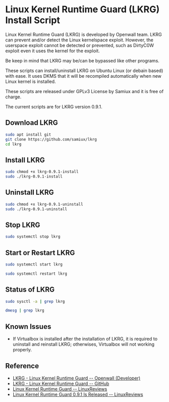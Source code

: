# Linux Kernel Runtime Guard (LKRG) Install Script

Linux Kernel Runtime Guard (LKRG) is developed by Openwall team.  LKRG can prevent and/or detect the Linux kernelspace exploit.  However, the userspace exploit cannot be detected or prevented, such as DirtyC0W exploit even it uses the kernel for the exploit.

Be keep in mind that LKRG may be/can be bypassed like other programs.

These scripts can install/uninstall LKRG on Ubuntu Linux (or debain based) with ease.  It uses DKMS that it will be recompiled automatically when new Linux kernel is installed.

These scripts are released under GPLv3 License by Samiux and it is free of charge.

The current scripts are for LKRG version 0.9.1.

## Download LKRG

```bash
sudo apt install git
git clone https://github.com/samiux/lkrg
cd lkrg
```

## Install LKRG

```bash
sudo chmod +x lkrg-0.9.1-install
sudo ./lkrg-0.9.1-install
```

## Uninstall LKRG

```bash
sudo chmod +x lkrg-0.9.1-uninstall
sudo ./lkrg-0.9.1-uninstall
```

## Stop LKRG

```bash
sudo systemctl stop lkrg
```

## Start or Restart LKRG

```bash
sudo systemctl start lkrg

sudo systemctl restart lkrg
```

## Status of LKRG

```bash
sudo sysctl -a | grep lkrg

dmesg | grep lkrg
```

## Known Issues

- If Virtualbox is installed after the installation of LKRG, it is required to uninstall and reinstall LKRG; otherwises, Virtualbox will not working properly.  

## Reference 

- [LKRG - Linux Kernel Runtime Guard -- Openwall (Developer)](https://www.openwall.com/lkrg/)  
- [LKRG - Linux Kernel Runtime Guard -- GitHub](https://github.com/openwall/lkrg)  
- [Linux Kernel Runtime Guard -- LinuxReviews](https://linuxreviews.org/Linux_Kernel_Runtime_Guard)  
- [Linux Kernel Runtime Guard 0.9.1 Is Released -- LinuxReviews](https://linuxreviews.org/Linux_Kernel_Runtime_Guard_0.9.1_Is_Released)  
